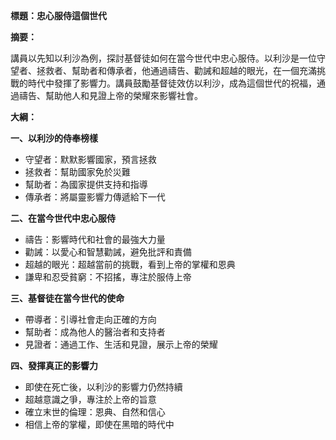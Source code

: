 **標題：忠心服侍這個世代**

**摘要：**

講員以先知以利沙為例，探討基督徒如何在當今世代中忠心服侍。以利沙是一位守望者、拯救者、幫助者和傳承者，他通過禱告、勸誡和超越的眼光，在一個充滿挑戰的時代中發揮了影響力。講員鼓勵基督徒效仿以利沙，成為這個世代的祝福，通過禱告、幫助他人和見證上帝的榮耀來影響社會。

**大綱：**

**一、以利沙的侍奉榜樣**

* 守望者：默默影響國家，預言拯救
* 拯救者：幫助國家免於災難
* 幫助者：為國家提供支持和指導
* 傳承者：將屬靈影響力傳遞給下一代

**二、在當今世代中忠心服侍**

* 禱告：影響時代和社會的最強大力量
* 勸誡：以愛心和智慧勸誡，避免批評和責備
* 超越的眼光：超越當前的挑戰，看到上帝的掌權和恩典
* 謙卑和忍受貧窮：不招搖，專注於服侍上帝

**三、基督徒在當今世代的使命**

* 帶導者：引導社會走向正確的方向
* 幫助者：成為他人的醫治者和支持者
* 見證者：通過工作、生活和見證，展示上帝的榮耀

**四、發揮真正的影響力**

* 即使在死亡後，以利沙的影響力仍然持續
* 超越意識之爭，專注於上帝的旨意
* 確立末世的倫理：恩典、自然和信心
* 相信上帝的掌權，即使在黑暗的時代中